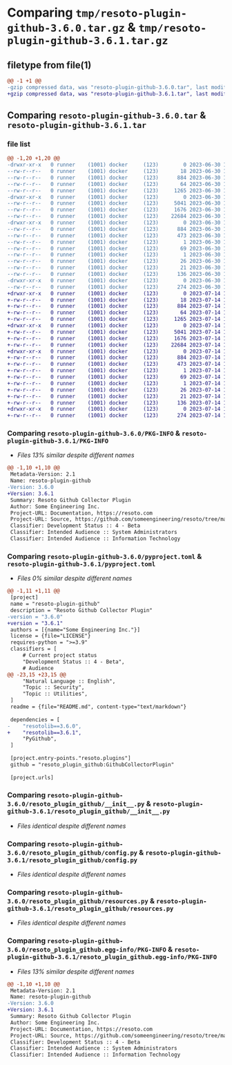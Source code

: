 # Comparing `tmp/resoto-plugin-github-3.6.0.tar.gz` & `tmp/resoto-plugin-github-3.6.1.tar.gz`

## filetype from file(1)

```diff
@@ -1 +1 @@
-gzip compressed data, was "resoto-plugin-github-3.6.0.tar", last modified: Fri Jun 30 19:27:56 2023, max compression
+gzip compressed data, was "resoto-plugin-github-3.6.1.tar", last modified: Fri Jul 14 16:58:08 2023, max compression
```

## Comparing `resoto-plugin-github-3.6.0.tar` & `resoto-plugin-github-3.6.1.tar`

### file list

```diff
@@ -1,20 +1,20 @@
-drwxr-xr-x   0 runner    (1001) docker     (123)        0 2023-06-30 19:27:56.918284 resoto-plugin-github-3.6.0/
--rw-r--r--   0 runner    (1001) docker     (123)       18 2023-06-30 19:24:23.000000 resoto-plugin-github-3.6.0/MANIFEST.in
--rw-r--r--   0 runner    (1001) docker     (123)      884 2023-06-30 19:27:56.918284 resoto-plugin-github-3.6.0/PKG-INFO
--rw-r--r--   0 runner    (1001) docker     (123)       64 2023-06-30 19:24:23.000000 resoto-plugin-github-3.6.0/README.md
--rw-r--r--   0 runner    (1001) docker     (123)     1265 2023-06-30 19:24:23.000000 resoto-plugin-github-3.6.0/pyproject.toml
-drwxr-xr-x   0 runner    (1001) docker     (123)        0 2023-06-30 19:27:56.918284 resoto-plugin-github-3.6.0/resoto_plugin_github/
--rw-r--r--   0 runner    (1001) docker     (123)     5041 2023-06-30 19:24:23.000000 resoto-plugin-github-3.6.0/resoto_plugin_github/__init__.py
--rw-r--r--   0 runner    (1001) docker     (123)     1676 2023-06-30 19:24:23.000000 resoto-plugin-github-3.6.0/resoto_plugin_github/config.py
--rw-r--r--   0 runner    (1001) docker     (123)    22684 2023-06-30 19:24:23.000000 resoto-plugin-github-3.6.0/resoto_plugin_github/resources.py
-drwxr-xr-x   0 runner    (1001) docker     (123)        0 2023-06-30 19:27:56.918284 resoto-plugin-github-3.6.0/resoto_plugin_github.egg-info/
--rw-r--r--   0 runner    (1001) docker     (123)      884 2023-06-30 19:27:56.000000 resoto-plugin-github-3.6.0/resoto_plugin_github.egg-info/PKG-INFO
--rw-r--r--   0 runner    (1001) docker     (123)      473 2023-06-30 19:27:56.000000 resoto-plugin-github-3.6.0/resoto_plugin_github.egg-info/SOURCES.txt
--rw-r--r--   0 runner    (1001) docker     (123)        1 2023-06-30 19:27:56.000000 resoto-plugin-github-3.6.0/resoto_plugin_github.egg-info/dependency_links.txt
--rw-r--r--   0 runner    (1001) docker     (123)       69 2023-06-30 19:27:56.000000 resoto-plugin-github-3.6.0/resoto_plugin_github.egg-info/entry_points.txt
--rw-r--r--   0 runner    (1001) docker     (123)        1 2023-06-30 19:25:46.000000 resoto-plugin-github-3.6.0/resoto_plugin_github.egg-info/not-zip-safe
--rw-r--r--   0 runner    (1001) docker     (123)       26 2023-06-30 19:27:56.000000 resoto-plugin-github-3.6.0/resoto_plugin_github.egg-info/requires.txt
--rw-r--r--   0 runner    (1001) docker     (123)       21 2023-06-30 19:27:56.000000 resoto-plugin-github-3.6.0/resoto_plugin_github.egg-info/top_level.txt
--rw-r--r--   0 runner    (1001) docker     (123)      136 2023-06-30 19:27:56.918284 resoto-plugin-github-3.6.0/setup.cfg
-drwxr-xr-x   0 runner    (1001) docker     (123)        0 2023-06-30 19:27:56.918284 resoto-plugin-github-3.6.0/test/
--rw-r--r--   0 runner    (1001) docker     (123)      274 2023-06-30 19:24:23.000000 resoto-plugin-github-3.6.0/test/test_config.py
+drwxr-xr-x   0 runner    (1001) docker     (123)        0 2023-07-14 16:58:08.749495 resoto-plugin-github-3.6.1/
+-rw-r--r--   0 runner    (1001) docker     (123)       18 2023-07-14 16:53:23.000000 resoto-plugin-github-3.6.1/MANIFEST.in
+-rw-r--r--   0 runner    (1001) docker     (123)      884 2023-07-14 16:58:08.749495 resoto-plugin-github-3.6.1/PKG-INFO
+-rw-r--r--   0 runner    (1001) docker     (123)       64 2023-07-14 16:53:23.000000 resoto-plugin-github-3.6.1/README.md
+-rw-r--r--   0 runner    (1001) docker     (123)     1265 2023-07-14 16:53:23.000000 resoto-plugin-github-3.6.1/pyproject.toml
+drwxr-xr-x   0 runner    (1001) docker     (123)        0 2023-07-14 16:58:08.745495 resoto-plugin-github-3.6.1/resoto_plugin_github/
+-rw-r--r--   0 runner    (1001) docker     (123)     5041 2023-07-14 16:53:23.000000 resoto-plugin-github-3.6.1/resoto_plugin_github/__init__.py
+-rw-r--r--   0 runner    (1001) docker     (123)     1676 2023-07-14 16:53:23.000000 resoto-plugin-github-3.6.1/resoto_plugin_github/config.py
+-rw-r--r--   0 runner    (1001) docker     (123)    22684 2023-07-14 16:53:23.000000 resoto-plugin-github-3.6.1/resoto_plugin_github/resources.py
+drwxr-xr-x   0 runner    (1001) docker     (123)        0 2023-07-14 16:58:08.745495 resoto-plugin-github-3.6.1/resoto_plugin_github.egg-info/
+-rw-r--r--   0 runner    (1001) docker     (123)      884 2023-07-14 16:58:08.000000 resoto-plugin-github-3.6.1/resoto_plugin_github.egg-info/PKG-INFO
+-rw-r--r--   0 runner    (1001) docker     (123)      473 2023-07-14 16:58:08.000000 resoto-plugin-github-3.6.1/resoto_plugin_github.egg-info/SOURCES.txt
+-rw-r--r--   0 runner    (1001) docker     (123)        1 2023-07-14 16:58:08.000000 resoto-plugin-github-3.6.1/resoto_plugin_github.egg-info/dependency_links.txt
+-rw-r--r--   0 runner    (1001) docker     (123)       69 2023-07-14 16:58:08.000000 resoto-plugin-github-3.6.1/resoto_plugin_github.egg-info/entry_points.txt
+-rw-r--r--   0 runner    (1001) docker     (123)        1 2023-07-14 16:55:18.000000 resoto-plugin-github-3.6.1/resoto_plugin_github.egg-info/not-zip-safe
+-rw-r--r--   0 runner    (1001) docker     (123)       26 2023-07-14 16:58:08.000000 resoto-plugin-github-3.6.1/resoto_plugin_github.egg-info/requires.txt
+-rw-r--r--   0 runner    (1001) docker     (123)       21 2023-07-14 16:58:08.000000 resoto-plugin-github-3.6.1/resoto_plugin_github.egg-info/top_level.txt
+-rw-r--r--   0 runner    (1001) docker     (123)      136 2023-07-14 16:58:08.749495 resoto-plugin-github-3.6.1/setup.cfg
+drwxr-xr-x   0 runner    (1001) docker     (123)        0 2023-07-14 16:58:08.749495 resoto-plugin-github-3.6.1/test/
+-rw-r--r--   0 runner    (1001) docker     (123)      274 2023-07-14 16:53:23.000000 resoto-plugin-github-3.6.1/test/test_config.py
```

### Comparing `resoto-plugin-github-3.6.0/PKG-INFO` & `resoto-plugin-github-3.6.1/PKG-INFO`

 * *Files 13% similar despite different names*

```diff
@@ -1,10 +1,10 @@
 Metadata-Version: 2.1
 Name: resoto-plugin-github
-Version: 3.6.0
+Version: 3.6.1
 Summary: Resoto Github Collector Plugin
 Author: Some Engineering Inc.
 Project-URL: Documentation, https://resoto.com
 Project-URL: Source, https://github.com/someengineering/resoto/tree/main/plugins/github
 Classifier: Development Status :: 4 - Beta
 Classifier: Intended Audience :: System Administrators
 Classifier: Intended Audience :: Information Technology
```

### Comparing `resoto-plugin-github-3.6.0/pyproject.toml` & `resoto-plugin-github-3.6.1/pyproject.toml`

 * *Files 0% similar despite different names*

```diff
@@ -1,11 +1,11 @@
 [project]
 name = "resoto-plugin-github"
 description = "Resoto Github Collector Plugin"
-version = "3.6.0"
+version = "3.6.1"
 authors = [{name="Some Engineering Inc."}]
 license = {file="LICENSE"}
 requires-python = ">=3.9"
 classifiers = [
     # Current project status
     "Development Status :: 4 - Beta",
     # Audience
@@ -23,15 +23,15 @@
     "Natural Language :: English",
     "Topic :: Security",
     "Topic :: Utilities",
 ]
 readme = {file="README.md", content-type="text/markdown"}
 
 dependencies = [
-    "resotolib==3.6.0",
+    "resotolib==3.6.1",
     "PyGithub",
 ]
 
 [project.entry-points."resoto.plugins"]
 github = "resoto_plugin_github:GithubCollectorPlugin"
 
 [project.urls]
```

### Comparing `resoto-plugin-github-3.6.0/resoto_plugin_github/__init__.py` & `resoto-plugin-github-3.6.1/resoto_plugin_github/__init__.py`

 * *Files identical despite different names*

### Comparing `resoto-plugin-github-3.6.0/resoto_plugin_github/config.py` & `resoto-plugin-github-3.6.1/resoto_plugin_github/config.py`

 * *Files identical despite different names*

### Comparing `resoto-plugin-github-3.6.0/resoto_plugin_github/resources.py` & `resoto-plugin-github-3.6.1/resoto_plugin_github/resources.py`

 * *Files identical despite different names*

### Comparing `resoto-plugin-github-3.6.0/resoto_plugin_github.egg-info/PKG-INFO` & `resoto-plugin-github-3.6.1/resoto_plugin_github.egg-info/PKG-INFO`

 * *Files 13% similar despite different names*

```diff
@@ -1,10 +1,10 @@
 Metadata-Version: 2.1
 Name: resoto-plugin-github
-Version: 3.6.0
+Version: 3.6.1
 Summary: Resoto Github Collector Plugin
 Author: Some Engineering Inc.
 Project-URL: Documentation, https://resoto.com
 Project-URL: Source, https://github.com/someengineering/resoto/tree/main/plugins/github
 Classifier: Development Status :: 4 - Beta
 Classifier: Intended Audience :: System Administrators
 Classifier: Intended Audience :: Information Technology
```

